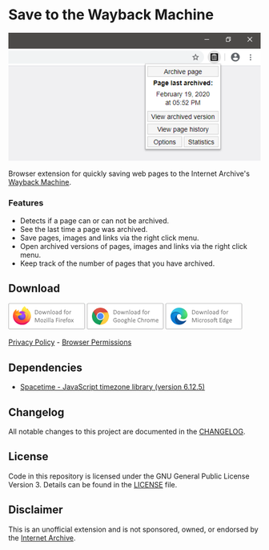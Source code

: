 # Save to the Wayback Machine
![Screenshot](assets/screenshots/readme-screenshot.png)

Browser extension for quickly saving web pages to the Internet Archive's [Wayback Machine](https://web.archive.org).

### Features
* Detects if a page can or can not be archived.
* See the last time a page was archived.
* Save pages, images and links via the right click menu.
* Open archived versions of pages, images and links via the right click menu.
* Keep track of the number of pages that you have archived.

## Download
[![Download from Firefox add-ons](assets/badges/firefox.png)](https://addons.mozilla.org/en-GB/firefox/addon/save-to-the-wayback-machine/)
[![Download from the Google Chrome Web Store](assets/badges/chrome.png)](https://chrome.google.com/webstore/detail/save-to-the-wayback-machi/eebpioaailbjojmdbmlpomfgijnlcemk)
[![Download from Microsoft Edge Addons](assets/badges/ms-edge-chromium.png)](https://microsoftedge.microsoft.com/addons/detail/iooklpgaeiailiicahcjomphppicpgoo)

[Privacy Policy](PRIVACY.md) - [Browser Permissions](PRIVACY.md#browser-permissions)

## Dependencies
- [Spacetime - JavaScript timezone library (version 6.12.5)](https://github.com/spencermountain/spacetime)

## Changelog

All notable changes to this project are documented in the [CHANGELOG](CHANGELOG.md).

## License

Code in this repository is licensed under the GNU General Public License Version 3. Details can be found in the [LICENSE](LICENSE) file. 

## Disclaimer

This is an unofficial extension and is not sponsored, owned, or endorsed by the [Internet Archive](https://archive.org).
